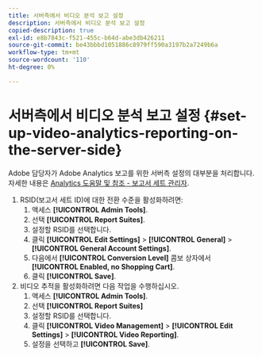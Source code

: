 ```yaml
---
title: 서버측에서 비디오 분석 보고 설정
description: 서버측에서 비디오 분석 보고 설정
copied-description: true
exl-id: e8b7843c-f521-455c-b64d-abe3db426211
source-git-commit: be43bbbd1051886c8979ff590a3197b2a7249b6a
workflow-type: tm+mt
source-wordcount: '110'
ht-degree: 0%

---
```


# 서버측에서 비디오 분석 보고 설정 {#set-up-video-analytics-reporting-on-the-server-side}

Adobe 담당자가 Adobe Analytics 보고를 위한 서버측 설정의 대부분을 처리합니다. 자세한 내용은 [Analytics 도움말 및 참조 - 보고서 세트 관리자](https://microsite.omniture.com/t2/help/en_US/reference/#Report_Suite_Manager).
1. RSID(보고서 세트 ID)에 대한 전환 수준을 활성화하려면:
   1. 액세스 **[!UICONTROL Admin Tools]**.
   1. 선택 **[!UICONTROL Report Suites]**.
   1. 설정할 RSID를 선택합니다.
   1. 클릭 **[!UICONTROL Edit Settings]** > **[!UICONTROL General]** > **[!UICONTROL General Account Settings]**.
   1. 다음에서 **[!UICONTROL Conversion Level]** 콤보 상자에서 **[!UICONTROL Enabled, no Shopping Cart]**.
   1. 클릭 **[!UICONTROL Save]**.
1. 비디오 추적을 활성화하려면 다음 작업을 수행하십시오.
   1. 액세스 **[!UICONTROL Admin Tools]**.
   1. 선택 **[!UICONTROL Report Suites]**
   1. 설정할 RSID를 선택합니다.
   1. 클릭 **[!UICONTROL Video Management]** > **[!UICONTROL Edit Settings]** > **[!UICONTROL Video Reporting]**.
   1. 설정을 선택하고 **[!UICONTROL Save]**.
